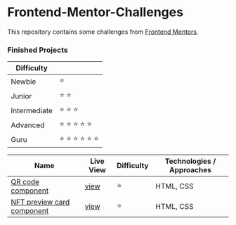 # Frontend-Mentor-Challenges

This repository contains some challenges from [Frontend Mentors](https://www.frontendmentor.io/challenges). 

### Finished Projects

|Difficulty | |
|---|---|
| Newbie | :star: |
| Junior | :star: :star: |
| Intermediate | :star: :star: :star:  |
| Advanced | :star: :star: :star: :star: :star: |
| Guru | :star: :star: :star: :star: :star: :star: |

| Name                                                                                                                                                                                            |Live View|Difficulty| Technologies / Approaches |
|-------------------------------------------------------------------------------------------------------------------------------------------------------------------------------------------------|---|---|---------------------------|
| [QR code component](https://github.com/iscanabdulhalik/Frontend-Mentor-Chalange-master/tree/master/src/QR%20code%20component)                                                                                    | [view](https://iscanabdulhalik.github.io/Frontend-Mentor-Chalange-master/src/QR%20code%20component/) | :star:   | HTML, CSS                 |
| [NFT preview card component]()                                                                | [view]() | :star:   | HTML, CSS                 |